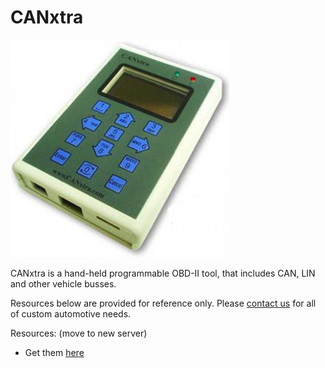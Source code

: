 # CANxtra
![CANxtra](images/canxtra.jpg)

CANxtra is a hand-held programmable OBD-II tool, that includes CAN, LIN and other vehicle busses.

Resources below are provided for reference only. Please [contact us]() for all of custom automotive needs.

Resources: (move to new server)
* Get them [here](https://www.ghielectronics.com/downloads/discontinued/CANxtra/)
